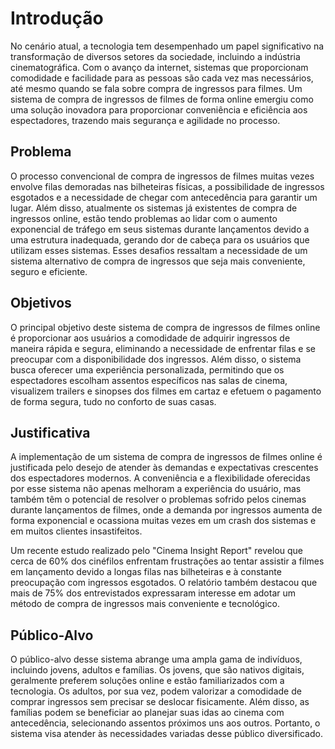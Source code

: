 # Introdução

No cenário atual, a tecnologia tem desempenhado um papel significativo na transformação de diversos setores da sociedade,
incluindo a indústria cinematográfica. Com o avanço da internet, sistemas que proporcionam comodidade e facilidade para as pessoas são cada vez mas necessários,
até mesmo quando se fala sobre compra de ingressos para filmes.
Um sistema de compra de ingressos de filmes de forma online emergiu como uma solução inovadora para proporcionar conveniência e eficiência aos espectadores,
trazendo mais segurança e agilidade no processo.

## Problema

O processo convencional de compra de ingressos de filmes muitas vezes envolve filas demoradas nas bilheteiras físicas,
a possibilidade de ingressos esgotados e a necessidade de chegar com antecedência para garantir um lugar.
Além disso, atualmente os sistemas já existentes de compra de ingressos online,
estão tendo problemas ao lidar com o aumento exponencial de tráfego em seus sistemas durante lançamentos devido a uma estrutura inadequada,
gerando dor de cabeça para os usuários que utilizam esses sistemas.
Esses desafios ressaltam a necessidade de um sistema alternativo de compra de ingressos que seja mais conveniente, seguro e eficiente.

## Objetivos

O principal objetivo deste sistema de compra de ingressos de filmes online é proporcionar aos usuários a comodidade de adquirir ingressos de maneira rápida e segura,
eliminando a necessidade de enfrentar filas e se preocupar com a disponibilidade dos ingressos.
Além disso, o sistema busca oferecer uma experiência personalizada, permitindo que os espectadores escolham assentos específicos nas salas de cinema,
visualizem trailers e sinopses dos filmes em cartaz e efetuem o pagamento de forma segura, tudo no conforto de suas casas.

## Justificativa

A implementação de um sistema de compra de ingressos de filmes online é justificada pelo desejo de atender às demandas e expectativas crescentes dos espectadores modernos.
A conveniência e a flexibilidade oferecidas por esse sistema não apenas melhoram a experiência do usuário, mas também têm o potencial de resolver o problemas sofrido pelos cinemas durante lançamentos de filmes,
onde a demanda por ingressos aumenta de forma exponencial e ocassiona muitas vezes em um crash dos sistemas e em muitos clientes insastifeitos.  

Um recente estudo realizado pelo "Cinema Insight Report" revelou que cerca de 60% dos cinéfilos enfrentam frustrações ao tentar assistir a filmes em lançamento devido a longas filas nas
bilheteiras e à constante preocupação com ingressos esgotados. O relatório também destacou que mais de 75% dos entrevistados expressaram interesse em adotar
um método de compra de ingressos mais conveniente e tecnológico.

## Público-Alvo

O público-alvo desse sistema abrange uma ampla gama de indivíduos,
incluindo jovens, adultos e famílias. Os jovens, que são nativos digitais, geralmente preferem soluções online e estão familiarizados com a tecnologia.
Os adultos, por sua vez, podem valorizar a comodidade de comprar ingressos sem precisar se deslocar fisicamente.
Além disso, as famílias podem se beneficiar ao planejar suas idas ao cinema com antecedência,
selecionando assentos próximos uns aos outros. Portanto, o sistema visa atender às necessidades variadas desse público diversificado.




